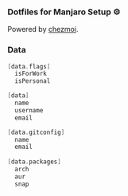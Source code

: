 ### Dotfiles for Manjaro Setup :gear:

Powered by [chezmoi](https://github.com/twpayne/chezmoi).

### Data
```go
[data.flags]
  isForWork
  isPersonal

[data]
  name
  username
  email

[data.gitconfig]
  name
  email
 
[data.packages]
  arch
  aur
  snap
```
